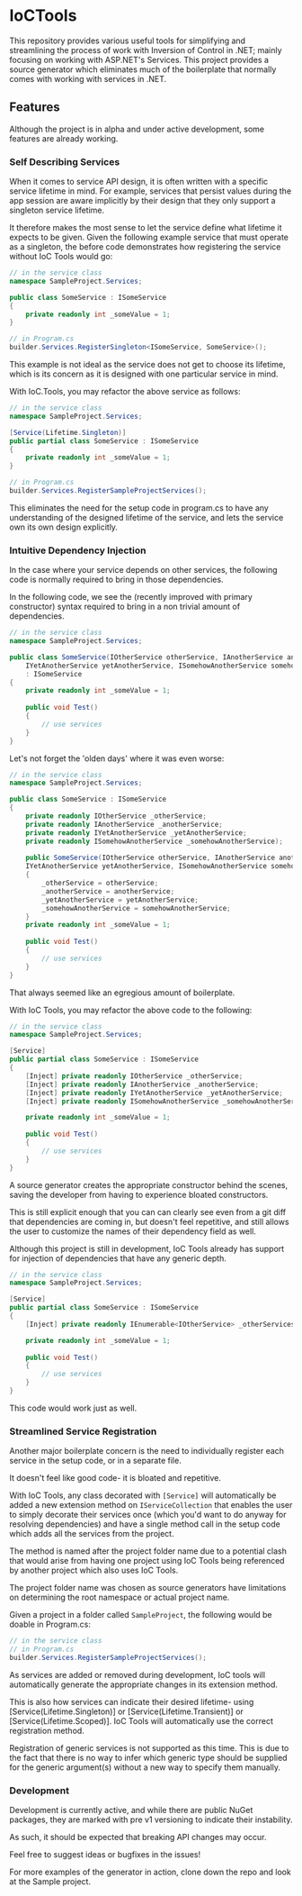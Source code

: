 # IoCTools

This repository provides various useful tools for simplifying and streamlining 
the process of work with Inversion of Control in .NET; 
mainly focusing on working with ASP.NET's Services. This project provides
a source generator which eliminates much of the boilerplate that normally
comes with working with services in .NET.

## Features

Although the project is in alpha and under active development,
some features are already working. 

### Self Describing Services

When it comes to service API design, it is often written with a
specific service lifetime in mind. For example, services that persist values
during the app session are aware implicitly by their design that they
only support a singleton service lifetime.

It therefore makes the most sense to let the service define what lifetime
it expects to be given. Given the following example service that must operate
as a singleton, the before code demonstrates how registering the service
without IoC Tools would go: 

``` c#
// in the service class
namespace SampleProject.Services;

public class SomeService : ISomeService
{
    private readonly int _someValue = 1;
}

// in Program.cs
builder.Services.RegisterSingleton<ISomeService, SomeService>();
```

This example is not ideal as the service does not get to choose its lifetime,
which is its concern as it is designed with one particular service in mind.

With IoC.Tools, you may refactor the above service as follows:

```c#
// in the service class
namespace SampleProject.Services;

[Service(Lifetime.Singleton)]
public partial class SomeService : ISomeService
{
    private readonly int _someValue = 1;
}

// in Program.cs
builder.Services.RegisterSampleProjectServices();
```

This eliminates the need for the setup code in program.cs to have any 
understanding of the designed lifetime of the service, and lets the service
own its own design explicitly. 

### Intuitive Dependency Injection

In the case where your service depends on other services, the following code
is normally required to bring in those dependencies.

In the following code, we see the (recently improved with primary constructor)
syntax required to bring in a non trivial amount of dependencies. 

```c#
// in the service class
namespace SampleProject.Services;

public class SomeService(IOtherService otherService, IAnotherService anotherService, 
    IYetAnotherService yetAnotherService, ISomehowAnotherService somehowAnotherService) 
    : ISomeService
{
    private readonly int _someValue = 1;
    
    public void Test()
    {
        // use services 
    }
}
```

Let's not forget the 'olden days' where it was even worse: 

```c#
// in the service class
namespace SampleProject.Services;

public class SomeService : ISomeService
{
    private readonly IOtherService _otherService;
    private readonly IAnotherService _anotherService;
    private readonly IYetAnotherService _yetAnotherService;
    private readonly ISomehowAnotherService _somehowAnotherService);
        
    public SomeService(IOtherService otherService, IAnotherService anotherService, 
    IYetAnotherService yetAnotherService, ISomehowAnotherService somehowAnotherService)
    {
        _otherService = otherService;
        _anotherService = anotherService;
        _yetAnotherService = yetAnotherService;
        _somehowAnotherService = somehowAnotherService;
    }
    private readonly int _someValue = 1;
    
    public void Test()
    {
        // use services 
    }
}
```

That always seemed like an egregious amount of boilerplate. 

With IoC Tools, you may refactor the above code to the following: 

```c#
// in the service class
namespace SampleProject.Services;

[Service]
public partial class SomeService : ISomeService
{
    [Inject] private readonly IOtherService _otherService;
    [Inject] private readonly IAnotherService _anotherService;
    [Inject] private readonly IYetAnotherService _yetAnotherService;
    [Inject] private readonly ISomehowAnotherService _somehowAnotherService);

    private readonly int _someValue = 1;
    
    public void Test()
    {
        // use services 
    }
}
```

A source generator creates the appropriate constructor behind the scenes,
saving the developer from having to experience bloated constructors.

This is still explicit enough that you can can clearly see even from a git diff
that dependencies are coming in, but doesn't feel repetitive, and still allows 
the user to customize the names of their dependency field as well.

Although this project is still in development, IoC Tools already has support
for injection of dependencies that have any generic depth. 

```c#
// in the service class
namespace SampleProject.Services;

[Service]
public partial class SomeService : ISomeService
{
    [Inject] private readonly IEnumerable<IOtherService> _otherServices;

    private readonly int _someValue = 1;
    
    public void Test()
    {
        // use services 
    }
}
```

This code would work just as well. 

### Streamlined Service Registration

Another major boilerplate concern is the need to individually register each
service in the setup code, or in a separate file. 

It doesn't feel like good code- it is bloated and repetitive.

With IoC Tools, any class decorated with `[Service]` will automatically be
added a new extension method on `IServiceCollection` that enables the user
to simply decorate their services once (which you'd want to do anyway for
resolving dependencies) and have a single method call in the setup code which
adds all the services from the project. 

The method is named after the project folder name due to a potential clash
that would arise from having one project using IoC Tools being referenced by
another project which also uses IoC Tools. 

The project folder name was chosen as source generators have
limitations on determining the root namespace or actual project name.

Given a project in a folder called `SampleProject`, the following would be 
doable in Program.cs:

```c#
// in the service class
// in Program.cs
builder.Services.RegisterSampleProjectServices();
```

As services are added or removed during development, IoC tools will 
automatically generate the appropriate changes in its extension method.

This is also how services can indicate their desired lifetime- using
[Service(Lifetime.Singleton)] or [Service(Lifetime.Transient)] or
[Service(Lifetime.Scoped)]. IoC Tools will automatically use the correct 
registration method.

Registration of generic services is not supported as this time. 
This is due to the fact that there is no way to infer which generic type 
should be supplied for the generic argument(s) without a new way 
to specify them manually.

### Development 

Development is currently active, and while there are public NuGet packages,
they are marked with pre v1 versioning to indicate their instability.

As such, it should be expected that breaking API changes may occur.

Feel free to suggest ideas or bugfixes in the issues!

For more examples of the generator in action, clone down the repo and look 
at the Sample project. 

